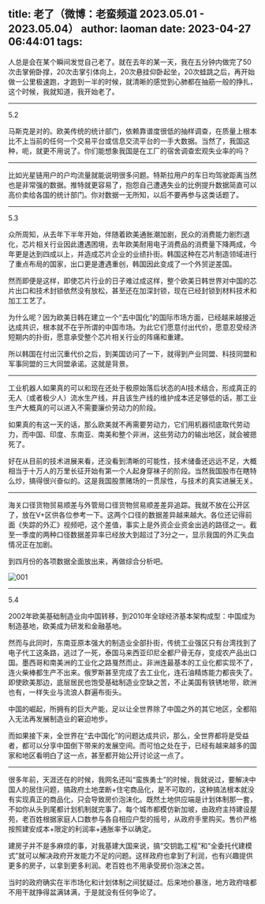 title: 老了（微博：老蛮频道 2023.05.01 - 2023.05.04）
author: laoman
date: 2023-04-27 06:44:01
tags:
---
人总是会在某个瞬间发觉自己老了。<!--more-->就在去年的某一天，我在五分钟内做完了50次击掌俯卧撑，20次击掌引体向上，20次悬挂仰卧起坐，20次蛙跳之后，再开始做一公里极速跑，才跑到一半的时候，就清晰的感觉到心肺都在抽筋一般的挣扎，这个时候，我就知道，我开始老了。 
- - -
5.2

马斯克是对的。欧美传统的统计部门，依赖靠谱度很低的抽样调查，在质量上根本比不上当前的任何一个交易平台或信息交流平台的一手大数据。当然了，我国这种，呃，就更不用说了。你们能想象我国是在工厂的宿舍调查宏观失业率的吗？
- - -
比如光星链用户的户均流量就能说明很多问题。特斯拉用户的车日均驾驶距离当然也是非常强的数据。推特就更容易了，抱怨自己遭遇失业的比例提升数据简直可以高价卖给各国的统计部门。你对数据一无所知，以后不要再参与这类话题了。
- - -
5.3

众所周知，从去年下半年开始，伴随着欧美通胀潮加剧，民众的消费能力剧烈退化，芯片相关行业因此遭遇困境，去年欧美耐用电子消费品的消费量下降两成，今年更是达到四成以上，并造成芯片企业的业绩扑街。韩国这种在芯片制造领域进行了重点布局的国家，出口更是遭遇重创，韩国因此变成了一个外贸逆差国。

然而即便是这样，即使芯片行业的日子难过成这样，整个欧美日韩世界对中国的芯片出口和技术封锁依然没有放松，甚至还在加深封锁，现在已经封锁到材料技术和加工工艺了。

为什么呢？因为欧美日韩在建立一个“去中国化”的国际市场方面，已经越来越接近达成共识，根本就不在乎所谓的中国市场。为此它们愿意付出代价，愿意忍受经济短期内的扑街，愿意承受整个芯片相关行业的阵痛和重建。

所以韩国在付出沉重代价之后，到美国访问了一下，就得到产业同盟、科技同盟和军事同盟的三大同盟承诺。这就是背景。
- - -
工业机器人如果真的可以和现在还处于极原始落后状态的AI技术结合，形成真正的无人（或者极少人）流水生产线，并且该生产线的维护成本还足够低的话，那工业生产大概真的可以进入不需要廉价劳动力的阶段。

如果真的有这一天的话，那么欧美就不再需要劳动力，它们用机器彻底取代劳动力，而中国、印度、东南亚、南美和整个非洲，这些劳动力的输出地区，就会被摁死了。

好在从目前的技术进展来看，还没看到清晰的可能性，技术储备还远远不足，大概相当于十万人的万里长征开始有第一个人起身穿袜子的阶段。当然我国股市在瞎特么炒，搞得很兴奋似的。这是我国股票赌场的一贯尿性，与技术的真实进展无关。
- - -
海关口径货物贸易顺差与外管局口径货物贸易顺差差异追踪。我就不放在公开区了，放在V+区供各位参考一下。这两个口径的数据差异越来越大。各位还记得前面《失踪的外汇》视频吧，这个差值，事实上是外资企业资金出逃的路径之一。截至一季度的两种口径数据差异率已经放大到超过了3分之一，显示我国的外汇失血情况正在加剧。

到四月份的各项数据全面放出来，再做综合分析吧。

![001](/images/20230504001.jpg)
- - -
5.4

2002年欧美基础制造业向中国转移，到2010年全球经济基本架构成型：中国成为制造基地，欧美成为研发和金融基地。

然而与此同时，东南亚原本强大的制造业全部扑街，传统工业强区只有台湾找到了电子代工这条路，逃过了一死，泰国马来西亚印尼全都尸骨无存，变成农产品出口国。墨西哥和南美洲的工业化之路戛然而止。非洲连最基本的工业化都实现不了，连火柴棒都生产不出来。俄罗斯甚至完成了去工业化，连石油精炼能力都丧失了。即使欧美那边，底层居民也饱受基础制造业空缺之苦，不止美国有铁锈地带，欧洲也有，一样失业与流浪人群遍布街头。

中国的崛起，所拥有的巨大产能，足以让全世界除了中国之外的其它地区，全都陷入无法再发展制造业的窘迫地步。

而如果接下来，全世界在“去中国化”的问题达成共识，那么，全世界都将是受益者，都可以分享中国倒下带来的发展空间。而可怕之处在于，已经有越来越多的国家和地区看明白了这一点，甚至都开始公开讨论这一点了。
- - -
很多年前，天涯还在的时候，我网名还叫“蛮族勇士”的时候，我就说过，要解决中国人的居住问题，搞政府土地垄断+住宅商品化，是不可取的，这种搞法根本就没有实现真正的商品化，只会导致房价泡沫化。既然土地供应端是计划体制那一套，不如你从头到尾都计划机制就完事了。每个城市都模仿新加坡，由政府主持建设屋苑，老百姓根据家庭人口数参与各自相应户型的摇号，从政府手里购买。售价严格按照建安成本+限定的利润率+通胀率予以确定。

建房子并不是多麻烦的事，对我基建大国来说，搞“交钥匙工程”和“全委托代建模式”就可以解决政府开发能力不足的问题。这样政府也拿到了利润，也有兴趣提供更多的房子，以拿到更多利润。老百姓也不用承受房价泡沫之苦。

当时的政府确实在半市场化和计划体制之间犹疑过。后来地价暴涨，地方政府啥都不用干就挣得盆满钵满，于是就没有任何争论了。
